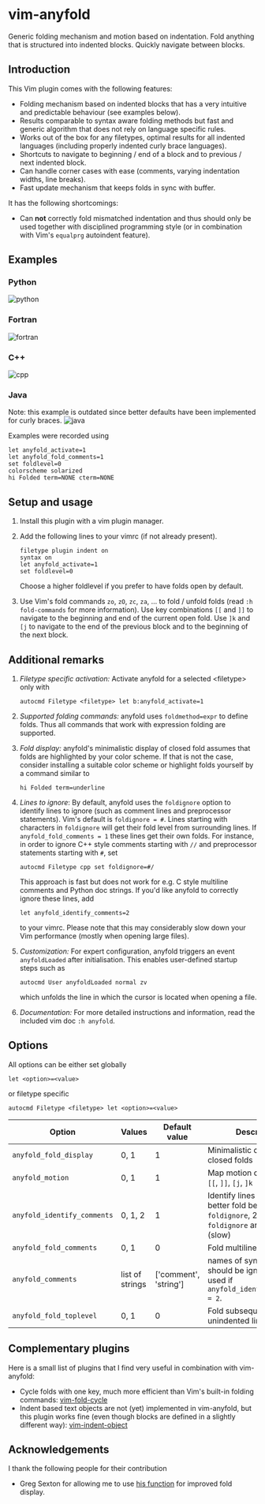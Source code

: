 # vim-anyfold

Generic folding mechanism and motion based on indentation. Fold anything that is structured into indented blocks. Quickly navigate between blocks.


## Introduction

This Vim plugin comes with the following features:
* Folding mechanism based on indented blocks that has a very intuitive and predictable behaviour (see examples below).
* Results comparable to syntax aware folding methods but fast and generic algorithm that does not rely on language specific rules.
* Works out of the box for any filetypes, optimal results for all indented languages (including properly indented curly brace languages).
* Shortcuts to navigate to beginning / end of a block and to previous / next indented block.
* Can handle corner cases with ease (comments, varying indentation widths, line breaks).
* Fast update mechanism that keeps folds in sync with buffer.

It has the following shortcomings:
* Can **not** correctly fold mismatched indentation and thus should only be used together with disciplined programming style (or in combination with Vim's `equalprg` autoindent feature).


## Examples

### Python
![python](https://cloud.githubusercontent.com/assets/6178172/18611583/c489caa8-7d3d-11e6-8a12-57fe183250ed.gif)

### Fortran
![fortran](https://cloud.githubusercontent.com/assets/6178172/18611581/c4865c92-7d3d-11e6-9a90-98bbb12d04d5.gif)

### C++
![cpp](https://cloud.githubusercontent.com/assets/6178172/18611584/c48a3c86-7d3d-11e6-9d64-df01580709ae.gif)

### Java
Note: this example is outdated since better defaults have been implemented for curly braces.
![java](https://cloud.githubusercontent.com/assets/6178172/18611582/c4896374-7d3d-11e6-834b-9dcecb4ae1ef.gif)

Examples were recorded using

```vim
let anyfold_activate=1
let anyfold_fold_comments=1
set foldlevel=0
colorscheme solarized
hi Folded term=NONE cterm=NONE
```


## Setup and usage

1. Install this plugin with a vim plugin manager.
2. Add the following lines to your vimrc (if not already present).

    ```vim
    filetype plugin indent on
    syntax on
    let anyfold_activate=1
    set foldlevel=0
    ```

    Choose a higher foldlevel if you prefer to have folds open by default.
3. Use Vim's fold commands `zo`, `zO`, `zc`, `za`, ... to fold / unfold folds (read `:h fold-commands` for more information). Use key combinations `[[` and `]]` to navigate to the beginning and end of the current open fold. Use `]k` and `[j` to navigate to the end of the previous block and to the beginning of the next block.


## Additional remarks

1. *Filetype specific activation:*
    Activate anyfold for a selected \<filetype\> only with

    ```vim
    autocmd Filetype <filetype> let b:anyfold_activate=1
    ```
2. *Supported folding commands:* anyfold uses `foldmethod=expr` to define folds. Thus all commands that work with expression folding are supported.
3. *Fold display:* anyfold's minimalistic display of closed fold assumes that folds are highlighted by your color scheme. If that is not the case, consider installing a suitable color scheme or highlight folds yourself by a command similar to

    ```vim
    hi Folded term=underline
    ```

4. *Lines to ignore*: By default, anyfold uses the `foldignore` option to identify lines to ignore (such as comment lines and preprocessor statements). Vim's default is `foldignore = #`. Lines starting with characters in `foldignore` will get their fold level from surrounding lines. If `anyfold_fold_comments = 1` these lines get their own folds. For instance, in order to ignore C++ style comments starting with `//` and preprocessor statements starting with `#`, set

    ```vim
    autocmd Filetype cpp set foldignore=#/
    ```
    This approach is fast but does not work for e.g. C style multiline comments and Python doc strings. If you'd like anyfold to correctly ignore these lines, add

    ```vim
    let anyfold_identify_comments=2
    ```
    to your vimrc. Please note that this may considerably slow down your Vim performance (mostly when opening large files).
5. *Customization:* For expert configuration, anyfold triggers an event `anyfoldLoaded` after initialisation. This enables user-defined startup steps such as

    ```vim
    autocmd User anyfoldLoaded normal zv
    ```

   which unfolds the line in which the cursor is located when opening a file.
6. *Documentation:* For more detailed instructions and information, read the included vim doc `:h anyfold`.


## Options

All options can be either set globally

```vim
let <option>=<value>
```

or filetype specific

```vim
autocmd Filetype <filetype> let <option>=<value>
```

Option | Values | Default value |  Description
------ | -------------- | ------------- | ------------
`anyfold_fold_display` | 0, 1 | 1 | Minimalistic display of closed folds
`anyfold_motion` | 0, 1 | 1 | Map motion commands to `[[`, `]]`, `[j`, `]k`
`anyfold_identify_comments` | 0, 1, 2 | 1 | Identify lines to ignore for better fold behavior. 1: use `foldignore`, 2: use `foldignore` and syntax (slow)
`anyfold_fold_comments` | 0, 1 | 0 | Fold multiline comments
`anyfold_comments` | list of strings | ['comment', 'string'] | names of syntax items that should be ignored. Only used if `anyfold_identify_comments = 2`.
`anyfold_fold_toplevel` | 0, 1 | 0 | Fold subsequent unindented lines


## Complementary plugins

Here is a small list of plugins that I find very useful in combination with vim-anyfold:
* Cycle folds with one key, much more efficient than Vim's built-in folding commands: [vim-fold-cycle](https://github.com/arecarn/vim-fold-cycle)
* Indent based text objects are not (yet) implemented in vim-anyfold, but this plugin works fine (even though blocks are defined in a slightly different way): [vim-indent-object](https://github.com/michaeljsmith/vim-indent-object)


## Acknowledgements

I thank the following people for their contribution
* Greg Sexton for allowing me to use [his function](http://www.gregsexton.org/2011/03/improving-the-text-displayed-in-a-fold/) for improved fold display.
